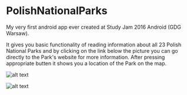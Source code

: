 # PolishNationalParks

My very first android app ever created at Study Jam 2016 Android (GDG Warsaw).

It gives you basic functionality of reading information about all 23 Polish National Parks
and by clicking on the link below the picture you can go directly to the Park's website
for more information. After pressing appropriate butten it shows you a location of the Park
on the map.

![alt text](http://i.imgur.com/QU2YUh8.png "App icon")

![alt text](http://i.imgur.com/QONdNyv.png)



